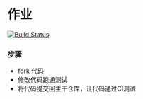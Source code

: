 # 作业

[![Build Status](https://travis-ci.org/display-b/homework1.svg?branch=master)](https://travis-ci.org/display-b/homework1)

### 步骤

* fork 代码
* 修改代码跑通测试
* 将代码提交回主干仓库，让代码通过CI测试